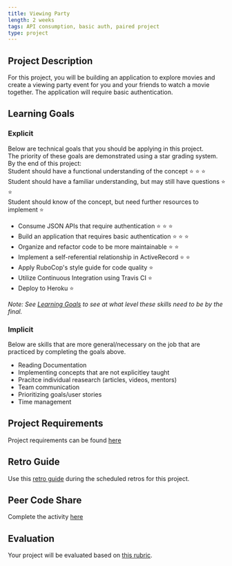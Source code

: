 ```yaml
---
title: Viewing Party
length: 2 weeks
tags: API consumption, basic auth, paired project
type: project
---
```


## Project Description

For this project, you will be building an application to explore movies and create a viewing party event for you and your friends to watch a movie together. The application will require basic authentication.

## Learning Goals

### Explicit
Below are technical goals that you should be applying in this project.<br>
The priority of these goals are demonstrated using a star grading system.<br>
By the end of this project: <br>
  Student should have a functional understanding of the concept ⭐ ⭐ ⭐ <br>
  Student should have a familiar understanding, but may still have questions ⭐ ⭐ <br>
  Student should know of the concept, but need further resources to implement ⭐ 

* Consume JSON APIs that require authentication ⭐ ⭐ ⭐
* Build an application that requires basic authentication ⭐ ⭐ ⭐
* Organize and refactor code to be more maintainable ⭐ ⭐  
* Implement a self-referential relationship in ActiveRecord ⭐ ⭐
* Apply RuboCop's style guide for code quality ⭐
* Utilize Continuous Integration using Travis CI ⭐
* Deploy to Heroku ⭐

_Note: See [Learning Goals](../../misc/learning_goals) to see at what level these skills need to be by the final._

### Implicit
Below are skills that are more general/necessary on the job that are practiced by completing the goals above.

* Reading Documentation
* Implementing concepts that are not explicitley taught
* Pracitce individual reasearch (articles, videos, mentors)
* Team communication
* Prioritizing goals/user stories
* Time management

## Project Requirements

Project requirements can be found [here](./requirements)

## Retro Guide

Use this [retro guide](../retro_guide) during the scheduled retros for this project.

## Peer Code Share

Complete the activity [here](../peer_code_share)

## Evaluation

Your project will be evaluated based on [this rubric](./rubric).
